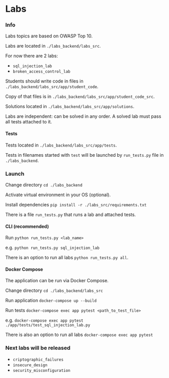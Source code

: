 # Labs

### Info

Labs topics are based on OWASP Top 10.

Labs are located in `./labs_backend/labs_src`.
 
For now there are 2 labs:

- `sql_injection_lab`
- `broken_access_control_lab`

Students should write code in files in `./labs_backend/labs_src/app/student_code`.

Copy of that files is in `./labs_backend/labs_src/app/student_code_src`.

Solutions located in `./labs_backend/labs_src/app/solutions`.

Labs are independent: can be solved in any order. A solved lab must pass all tests attached to it.

#### Tests

Tests located in `./labs_backend/labs_src/app/tests`.

Tests in filenames started with `test` will be launched by `run_tests.py` file in `./labs_backend`.

### Launch

Change directory `cd ./labs_backend`

Activate virtual environment in your OS (optional).

Install dependencies `pip install -r ./labs_src/requirements.txt`

There is a file `run_tests.py` that runs a lab and attached tests.

#### CLI (recommended)

Run `python run_tests.py <lab_name>`

e.g. `python run_tests.py sql_injection_lab`

There is an option to run all labs `python run_tests.py all`.

#### Docker Compose

The application can be run via Docker Compose.

Change directory `cd ./labs_backend/labs_src`

Run application `docker-compose up --build`

Run tests `docker-compose exec app pytest <path_to_test_file>`

e.g. `docker-compose exec app pytest ./app/tests/test_sql_injection_lab.py`

There is also an option to run all labs `docker-compose exec app pytest`

### Next labs will be released

- `criptographic_failures`
- `insecure_design`
- `security_misconfiguration`